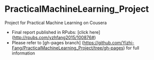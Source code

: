 # PracticalMachineLearning_Project
Project for Practical Machine Learning on Cousera
* Final report published in RPubs: [click here] (http://rpubs.com/yzhfang2015/100876#)
* Please refer to [gh-pages branch] (https://github.com/Yizhi-Fang/PracticalMachineLearning_Project/tree/gh-pages) for full information
